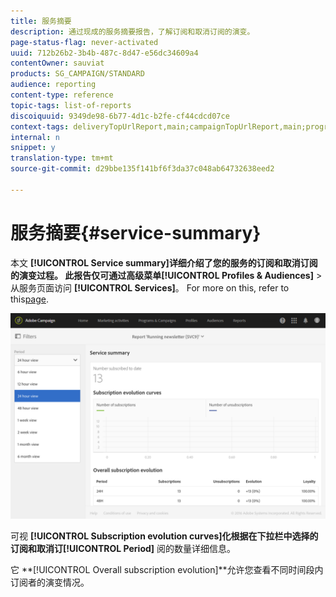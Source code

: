 ```yaml
---
title: 服务摘要
description: 通过现成的服务摘要报告，了解订阅和取消订阅的演变。
page-status-flag: never-activated
uuid: 712b26b2-3b4b-487c-8d47-e56dc34609a4
contentOwner: sauviat
products: SG_CAMPAIGN/STANDARD
audience: reporting
content-type: reference
topic-tags: list-of-reports
discoiquuid: 9349de98-6b77-4d1c-b2fe-cf44cdcd07ce
context-tags: deliveryTopUrlReport,main;campaignTopUrlReport,main;programTopUrlReport,main
internal: n
snippet: y
translation-type: tm+mt
source-git-commit: d29bbe135f141bf6f3da37c048ab64732638eed2

---
```



# 服务摘要{#service-summary}

本文 **[!UICONTROL Service summary]**详细介绍了您的服务的订阅和取消订阅的演变过程。
此报告仅可通过高级菜单**[!UICONTROL Profiles & Audiences]** >从服务页面访问 **[!UICONTROL Services]**。 For more on this, refer to this[page](../../audiences/using/monitoring-subscriptions.md#service-reports).

![](assets/service-summary.png)

可视 **[!UICONTROL Subscription evolution curves]**化根据在下拉栏中选择的订阅和取消订**[!UICONTROL Period]** 阅的数量详细信息。

它 **[!UICONTROL Overall subscription evolution]**允许您查看不同时间段内订阅者的演变情况。
